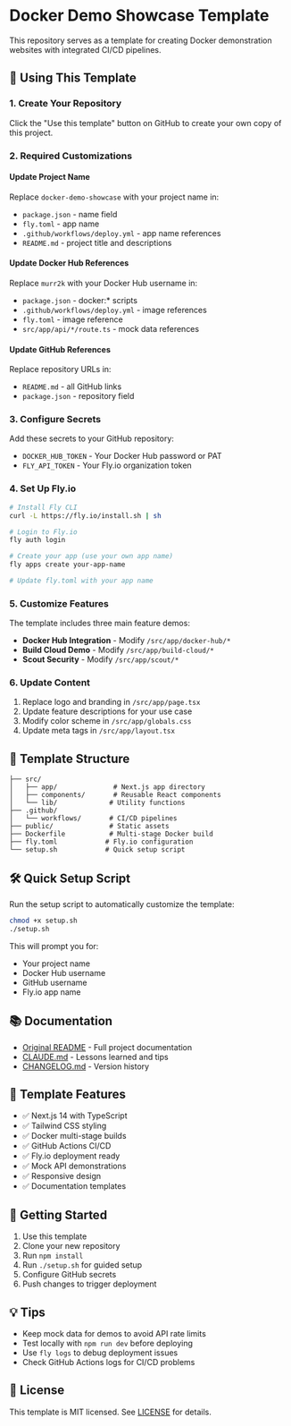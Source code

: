 # Docker Demo Showcase Template

This repository serves as a template for creating Docker demonstration websites with integrated CI/CD pipelines.

## 🚀 Using This Template

### 1. Create Your Repository
Click the "Use this template" button on GitHub to create your own copy of this project.

### 2. Required Customizations

#### Update Project Name
Replace `docker-demo-showcase` with your project name in:
- `package.json` - name field
- `fly.toml` - app name
- `.github/workflows/deploy.yml` - app name references
- `README.md` - project title and descriptions

#### Update Docker Hub References
Replace `murr2k` with your Docker Hub username in:
- `package.json` - docker:* scripts
- `.github/workflows/deploy.yml` - image references
- `fly.toml` - image reference
- `src/app/api/*/route.ts` - mock data references

#### Update GitHub References
Replace repository URLs in:
- `README.md` - all GitHub links
- `package.json` - repository field

### 3. Configure Secrets

Add these secrets to your GitHub repository:
- `DOCKER_HUB_TOKEN` - Your Docker Hub password or PAT
- `FLY_API_TOKEN` - Your Fly.io organization token

### 4. Set Up Fly.io

```bash
# Install Fly CLI
curl -L https://fly.io/install.sh | sh

# Login to Fly.io
fly auth login

# Create your app (use your own app name)
fly apps create your-app-name

# Update fly.toml with your app name
```

### 5. Customize Features

The template includes three main feature demos:
- **Docker Hub Integration** - Modify `/src/app/docker-hub/*`
- **Build Cloud Demo** - Modify `/src/app/build-cloud/*`
- **Scout Security** - Modify `/src/app/scout/*`

### 6. Update Content

1. Replace logo and branding in `/src/app/page.tsx`
2. Update feature descriptions for your use case
3. Modify color scheme in `/src/app/globals.css`
4. Update meta tags in `/src/app/layout.tsx`

## 📁 Template Structure

```
├── src/
│   ├── app/              # Next.js app directory
│   ├── components/       # Reusable React components
│   └── lib/             # Utility functions
├── .github/
│   └── workflows/       # CI/CD pipelines
├── public/              # Static assets
├── Dockerfile           # Multi-stage Docker build
├── fly.toml            # Fly.io configuration
└── setup.sh            # Quick setup script
```

## 🛠️ Quick Setup Script

Run the setup script to automatically customize the template:

```bash
chmod +x setup.sh
./setup.sh
```

This will prompt you for:
- Your project name
- Docker Hub username
- GitHub username
- Fly.io app name

## 📚 Documentation

- [Original README](README.md) - Full project documentation
- [CLAUDE.md](CLAUDE.md) - Lessons learned and tips
- [CHANGELOG.md](CHANGELOG.md) - Version history

## 🎯 Template Features

- ✅ Next.js 14 with TypeScript
- ✅ Tailwind CSS styling
- ✅ Docker multi-stage builds
- ✅ GitHub Actions CI/CD
- ✅ Fly.io deployment ready
- ✅ Mock API demonstrations
- ✅ Responsive design
- ✅ Documentation templates

## 🚦 Getting Started

1. Use this template
2. Clone your new repository
3. Run `npm install`
4. Run `./setup.sh` for guided setup
5. Configure GitHub secrets
6. Push changes to trigger deployment

## 💡 Tips

- Keep mock data for demos to avoid API rate limits
- Test locally with `npm run dev` before deploying
- Use `fly logs` to debug deployment issues
- Check GitHub Actions logs for CI/CD problems

## 📄 License

This template is MIT licensed. See [LICENSE](LICENSE) for details.